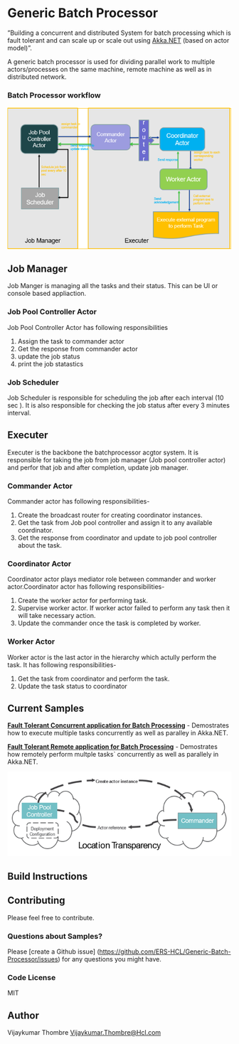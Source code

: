 # Generic Batch Processor
”Building a concurrent and distributed System for batch processing which is fault tolerant and can scale up or scale out using [Akka.NET](http://getakka.net/ "Akka.NET - .NET distributed actor framework") (based on actor model)”. 

A generic batch processor is used for dividing parallel work to multiple actors/processes on the same machine, remote machine as well as in distributed network.

### Batch Processor workflow

![Image of Workflow](https://github.com/ERS-HCL/Generic-Batch-Processor/blob/master/workflow.PNG)


## Job Manager
Job Manger is managing all the tasks and their status. This can be UI or console based appliaction.
### Job Pool Controller Actor
Job Pool Controller Actor has following responsibilities
1. Assign the task to commander actor
2. Get the response from commander actor
3. update the job status
4. print the job statastics
 
### Job Scheduler
Job Scheduler is responsible for scheduling the job after each interval (10 sec ). It is also responsible for checking the job status after every 3 minutes interval.


## Executer
Executer is the backbone the batchprocessor acgtor system. It is responsible for taking the job from job manager (Job pool controller actor) and perfor that job and after completion, update job manager.
### Commander Actor
Commander actor has following responsibilities-
1. Create the broadcast router for creating coordinator instances.
2. Get the task from Job pool controller and assign it to any available coordinator.
3. Get the response from coordinator and update to job pool controller about the task.

### Coordinator Actor
Coordinator actor plays mediator role between commander and worker actor.Coordinator actor has following responsibilities-
1. Create the worker actor for performing task.
2. Supervise worker actor. If worker actor failed to perform any task then it will take necessary action.
3. Update the commander once the task is completed by worker.


### Worker Actor
Worker actor is the last actor in the hierarchy which actully perform the task. It has following responsibilities-
1. Get the task from coordinator and perform the task.
2. Update the task status to coordinator

## Current Samples
**[Fault Tolerant Concurrent application for Batch Processing](/Concurrent-Application/)** - Demostrates how to execute multiple tasks concurrently as well as paralley in Akka.NET.

**[Fault Tolerant Remote application for Batch Processing](/Remote-Application/)** - Demostrates how remotely perform multple tasks` concurrently as well as parallely in Akka.NET. 

![Image of LocationTransparency](/Remote-Application/Location_Transparency.PNG)

## Build Instructions


## Contributing

Please feel free to contribute.

### Questions about Samples?

Please [create a Github issue] (https://github.com/ERS-HCL/Generic-Batch-Processor/issues) for any questions you might have.

### Code License
MIT

## Author
Vijaykumar Thombre
Vijaykumar.Thombre@Hcl.com